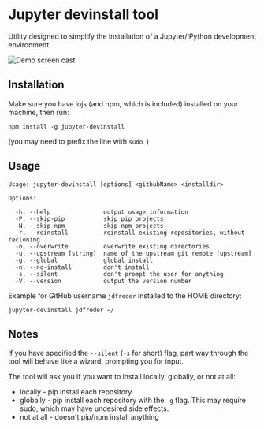 # Jupyter devinstall tool
Utility designed to simplify the installation of a Jupyter/IPython development environment.

![Demo screen cast](/demo.gif)

## Installation
Make sure you have iojs (and npm, which is included) installed on your machine, then run:

```
npm install -g jupyter-devinstall
```

(you may need to prefix the line with `sudo `)

## Usage

```
Usage: jupyter-devinstall [options] <githubName> <installdir>

Options:

  -h, --help               output usage information
  -P, --skip-pip           skip pip projects
  -N, --skip-npm           skip npm projects
  -r, --reinstall          reinstall existing repositories, without recloning
  -o, --overwrite          overwrite existing directories
  -u, --upstream [string]  name of the upstream git remote [upstream]
  -g, --global             global install
  -n, --no-install         don't install
  -s, --silent             don't prompt the user for anything
  -V, --version            output the version number
```

Example for GitHub username `jdfreder` installed to the HOME directory:

```
jupyter-devinstall jdfreder ~/
```

## Notes

If you have specified the `--silent` (`-s` for short) flag, part way through the
tool will behave like a wizard, prompting you for input.  

The tool will ask you if you want to install locally, globally, or not at all:  
- locally - pip install each repository  
- globally - pip install each repository with the `-g` flag.  This may require sudo, which may have undesired side effects.  
- not at all - doesn't pip/npm install anything  
